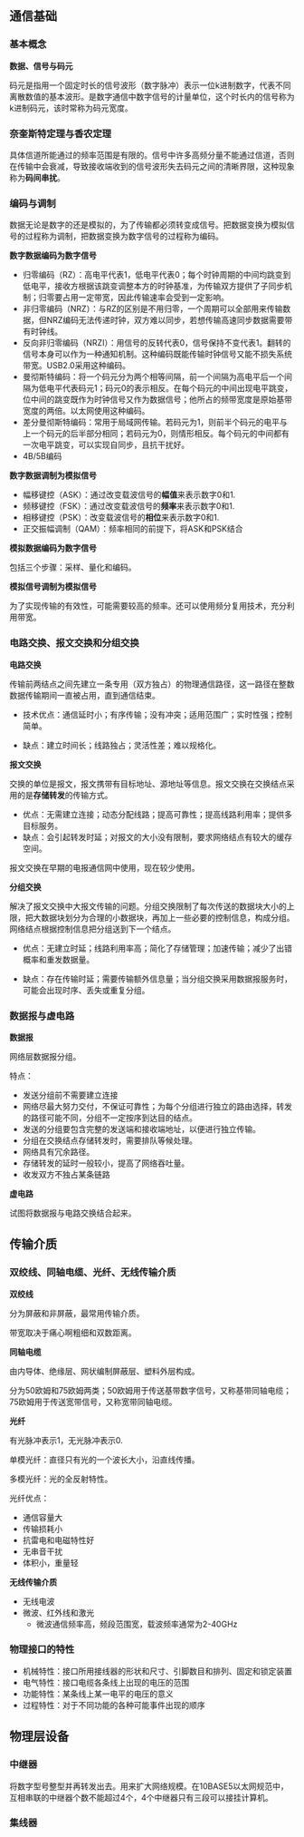 ## 通信基础

### 基本概念

**数据、信号与码元**

码元是指用一个固定时长的信号波形（数字脉冲）表示一位k进制数字，代表不同离散数值的基本波形。是数字通信中数字信号的计量单位，这个时长内的信号称为k进制码元，该时常称为码元宽度。



### 奈奎斯特定理与香农定理

具体信道所能通过的频率范围是有限的。信号中许多高频分量不能通过信道，否则在传输中会衰减，导致接收端收到的信号波形失去码元之间的清晰界限，这种现象称为**码间串扰**。





### 编码与调制

数据无论是数字的还是模拟的，为了传输都必须转变成信号。把数据变换为模拟信号的过程称为调制，把数据变换为数字信号的过程称为编码。

**数字数据编码为数字信号**

* 归零编码（RZ）：高电平代表1，低电平代表0；每个时钟周期的中间均跳变到低电平，接收方根据该跳变调整本方的时钟基准，为传输双方提供了子同步机制；归零要占用一定带宽，因此传输速率会受到一定影响。
* 非归零编码（NRZ）：与RZ的区别是不用归零，一个周期可以全部用来传输数据，但NRZ编码无法传递时钟，双方难以同步，若想传输高速同步数据需要带有时钟线。
* 反向非归零编码（NRZI）：用信号的反转代表0，信号保持不变代表1。翻转的信号本身可以作为一种通知机制。这种编码既能传输时钟信号又能不损失系统带宽。USB2.0采用这种编码。
* 曼彻斯特编码：将一个码元分为两个相等间隔，前一个间隔为高电平后一个间隔为低电平代表码元1；码元0的表示相反。在每个码元的中间出现电平跳变，位中间的跳变既作为时钟信号又作为数据信号；他所占的频带宽度是原始基带宽度的两倍。以太网使用这种编码。
* 差分曼彻斯特编码：常用于局域网传输。若码元为1，则前半个码元的电平与上一个码元的后半部分相同；若码元为0，则情形相反。每个码元的中间都有一次电平跳变，可以实现自同步，且抗干扰好。
* 4B/5B编码

**数字数据调制为模拟信号**

* 幅移键控（ASK）：通过改变载波信号的**幅值**来表示数字0和1.
* 频移键控（FSK）：通过改变载波信号的**频率**来表示数字0和1.
* 相移键控（PSK）：改变载波信号的**相位**来表示数字0和1.
* 正交振幅调制（QAM）：频率相同的前提下，将ASK和PSK结合

**模拟数据编码为数字信号**

包括三个步骤：采样、量化和编码。

**模拟信号调制为模拟信号**

为了实现传输的有效性，可能需要较高的频率。还可以使用频分复用技术，充分利用带宽。

### 电路交换、报文交换和分组交换

**电路交换**

传输前两结点之间先建立一条专用（双方独占）的物理通信路径，这一路径在整数数据传输期间一直被占用，直到通信结束。

* 技术优点：通信延时小；有序传输；没有冲突；适用范围广；实时性强；控制简单。

* 缺点：建立时间长；线路独占；灵活性差；难以规格化。

**报文交换**

交换的单位是报文，报文携带有目标地址、源地址等信息。报文交换在交换结点采用的是**存储转发**的传输方式。

* 优点：无需建立连接；动态分配线路；提高可靠性；提高线路利用率；提供多目标服务。
* 缺点：会引起转发时延；对报文的大小没有限制，要求网络结点有较大的缓存空间。

报文交换在早期的电报通信网中使用，现在较少使用。

**分组交换**

解决了报文交换中大报文传输的问题。分组交换限制了每次传送的数据块大小的上限，把大数据块划分为合理的小数据块，再加上一些必要的控制信息，构成分组。网络结点根据控制信息把分组送到下一个结点。

* 优点：无建立时延；线路利用率高；简化了存储管理；加速传输；减少了出错概率和重发数据量。

* 缺点：存在传输时延；需要传输额外信息量；当分组交换采用数据报服务时，可能会出现时序、丢失或重复分组。

### 数据报与虚电路

**数据报**

网络层数据报分组。

特点：

* 发送分组前不需要建立连接
* 网络尽最大努力交付，不保证可靠性；为每个分组进行独立的路由选择，转发的路径可能不同，分组不一定按序到达目的结点。
* 发送的分组要包含完整的发送端和接收端地址，以便进行独立传输。
* 分组在交换结点存储转发时，需要排队等候处理。
* 网络具有冗余路径。
* 存储转发的延时一般较小，提高了网络吞吐量。
* 收发双方不独占某条链路

**虚电路**

试图将数据报与电路交换结合起来。

## 传输介质

### 双绞线、同轴电缆、光纤、无线传输介质

**双绞线**

分为屏蔽和非屏蔽，最常用传输介质。

带宽取决于痛心啊粗细和双数距离。

**同轴电缆**

由内导体、绝缘层、网状编制屏蔽层、塑料外层构成。

分为50欧姆和75欧姆两类；50欧姆用于传送基带数字信号，又称基带同轴电缆；75欧姆用于传送宽带信号，又称宽带同轴电缆。

**光纤**

有光脉冲表示1，无光脉冲表示0.

单模光纤：直径只有光的一个波长大小，沿直线传播。

多模光纤：光的全反射特性。

光纤优点：

* 通信容量大
* 传输损耗小
* 抗雷电和电磁特性好
* 无串音干扰
* 体积小，重量轻

**无线传输介质**

* 无线电波
* 微波、红外线和激光
  * 微波通信频率高，频段范围宽，载波频率通常为2-40GHz

### 物理接口的特性

* 机械特性：接口所用接线器的形状和尺寸、引脚数目和排列、固定和锁定装置
* 电气特性：接口电缆各条线上出现的电压的范围
* 功能特性：某条线上某一电平的电压的意义
* 过程特性：对于不同功能的各种可能事件出现的顺序

## 物理层设备

### 中继器

将数字型号整型并再转发出去。用来扩大网络规模。在10BASE5以太网规范中，互相串联的中继器个数不能超过4个，4个中继器只有三段可以接挂计算机。

### 集线器







